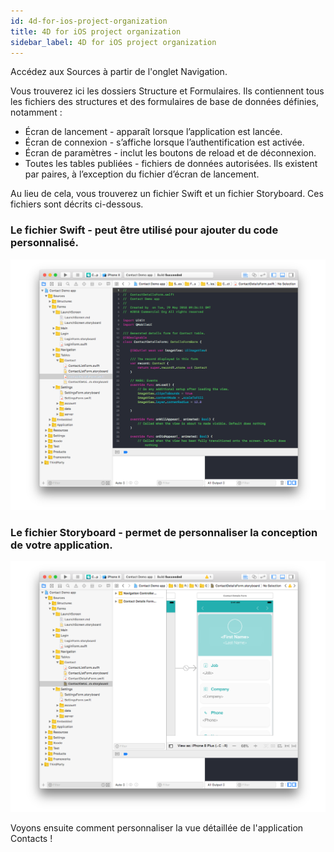```yaml
---
id: 4d-for-ios-project-organization
title: 4D for iOS project organization
sidebar_label: 4D for iOS project organization
---
```

Accédez aux Sources à partir de l'onglet Navigation.

Vous trouverez ici les dossiers Structure et Formulaires. Ils contiennent tous les fichiers des structures et des formulaires de base de données définies, notamment :

* Écran de lancement - apparaît lorsque l’application est lancée.
* Écran de connexion - s’affiche lorsque l’authentification est activée.
* Écran de paramètres - inclut les boutons de reload et de déconnexion.
* Toutes les tables publiées - fichiers de données autorisées. Ils existent par paires, à l’exception du fichier d’écran de lancement. 

Au lieu de cela, vous trouverez un fichier Swift et un fichier Storyboard. Ces fichiers sont décrits ci-dessous.

### Le fichier Swift - peut être utilisé pour ajouter du code personnalisé.

![Fichiers Swift](assets/customize-with-xcode/swift-file-Xcode-4D-for-iOS.png)

### Le fichier Storyboard - permet de personnaliser la conception de votre application.

![Fichier Storyboard](assets/customize-with-xcode/storyboard-file-Xcode-4D-for-iOS.png)

Voyons ensuite comment personnaliser la vue détaillée de l'application Contacts !